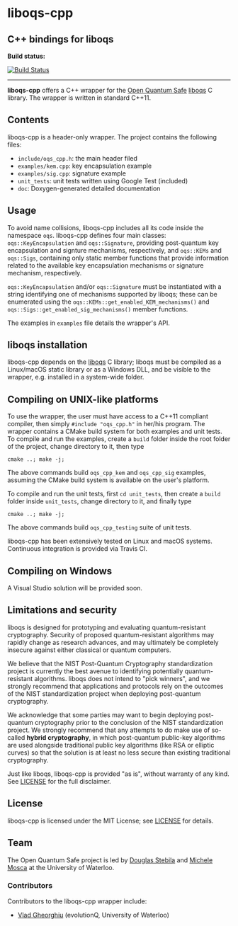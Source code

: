 # liboqs-cpp

## C++ bindings for liboqs

**Build status:**

[![Build Status](https://api.travis-ci.com/open-quantum-safe/liboqs-cpp.svg?branch=master)](https://travis-ci.com/open-quantum-safe/liboqs-cpp)

---

**liboqs-cpp** offers a C++ wrapper for the [Open Quantum Safe](https://openquantumsafe.org/) [liboqs](https://github.com/open-quantum-safe/liboqs/) C library. The wrapper is written in standard C++11.

Contents
--------

liboqs-cpp is a header-only wrapper. The project contains the following files:
 
 - `include/oqs_cpp.h`: the main header filed
 - `examples/kem.cpp`: key encapsulation example
 - `examples/sig.cpp`: signature example
 - `unit_tests`: unit tests written using Google Test (included)
 - `doc`: Doxygen-generated detailed documentation

Usage
-----

To avoid name collisions, liboqs-cpp includes all its code inside the namespace `oqs`. liboqs-cpp defines four main classes: `oqs::KeyEncapsulation` and `oqs::Signature`, providing post-quantum key encapsulation and signture mechanisms, respectively, and 
`oqs::KEMs` and `oqs::Sigs`, containing only static member functions that provide information related to the available key encapsulation mechanisms or signature mechanism, respectively. 

`oqs::KeyEncapsulation` and/or `oqs::Signature` must be instantiated with a string identifying one of mechanisms supported by liboqs; these can be enumerated using the `oqs::KEMs::get_enabled_KEM_mechanisms()` and `oqs::Sigs::get_enabled_sig_mechanisms()` member functions. 

The examples in `examples` file details the wrapper's API.

liboqs installation
-------------------

liboqs-cpp depends on the [liboqs](https://github.com/open-quantum-safe/liboqs) C library; liboqs must be compiled as a Linux/macOS static library or as a Windows DLL, and be visible to the wrapper, e.g. installed in a system-wide folder.

Compiling on UNIX-like platforms
--------------------------------------------

To use the wrapper, the user must have access to a C++11 compliant compiler, 
then simply `#include "oqs_cpp.h"` in her/his program. The wrapper contains
a CMake build system for both examples and unit tests. To compile and run the examples, create a `build` folder inside the root folder of the project, change
directory to it, then type 

`cmake ..; make -j;`

The above commands build `oqs_cpp_kem` and `oqs_cpp_sig` examples, assuming
the CMake build system is available on the user's platform.

To compile and run the unit tests, first `cd unit_tests`, then create a `build` folder inside `unit_tests`, change directory to it, and finally type

`cmake ..; make -j;`

The above commands build `oqs_cpp_testing` suite of unit tests.

liboqs-cpp has been extensively tested on Linux and macOS systems. Continuous
integration is provided via Travis CI.


Compiling on Windows
--------------------------------

A Visual Studio solution will be provided soon.


Limitations and security
------------------------

liboqs is designed for prototyping and evaluating quantum-resistant cryptography. Security of proposed quantum-resistant algorithms may rapidly change as research advances, and may ultimately be completely insecure against either classical or quantum computers.

We believe that the NIST Post-Quantum Cryptography standardization project is currently the best avenue to identifying potentially quantum-resistant algorithms. liboqs does not intend to "pick winners", and we strongly recommend that applications and protocols rely on the outcomes of the NIST standardization project when deploying post-quantum cryptography.

We acknowledge that some parties may want to begin deploying post-quantum cryptography prior to the conclusion of the NIST standardization project. We strongly recommend that any attempts to do make use of so-called **hybrid cryptography**, in which post-quantum public-key algorithms are used alongside traditional public key algorithms (like RSA or elliptic curves) so that the solution is at least no less secure than existing traditional cryptography.

Just like liboqs, liboqs-cpp is provided "as is", without warranty of any kind. See [LICENSE](https://github.com/open-quantum-safe/liboqs-cpp/blob/master/LICENSE) for the full disclaimer.

License
-------

liboqs-cpp is licensed under the MIT License; see [LICENSE](https://github.com/open-quantum-safe/liboqs-cpp/blob/master/LICENSE) for details.

Team
----

The Open Quantum Safe project is led by [Douglas Stebila](https://www.douglas.stebila.ca/research/) and [Michele Mosca](http://faculty.iqc.uwaterloo.ca/mmosca/) at the University of Waterloo.

### Contributors

Contributors to the liboqs-cpp wrapper include:

- [Vlad Gheorghiu](http://vsoftco.github.io) (evolutionQ, University of Waterloo)
